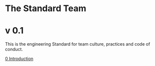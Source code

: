 # The Standard Team
# v 0.1

This is the engineering Standard for team culture, practices and code of conduct.
 
[0 Introduction]()